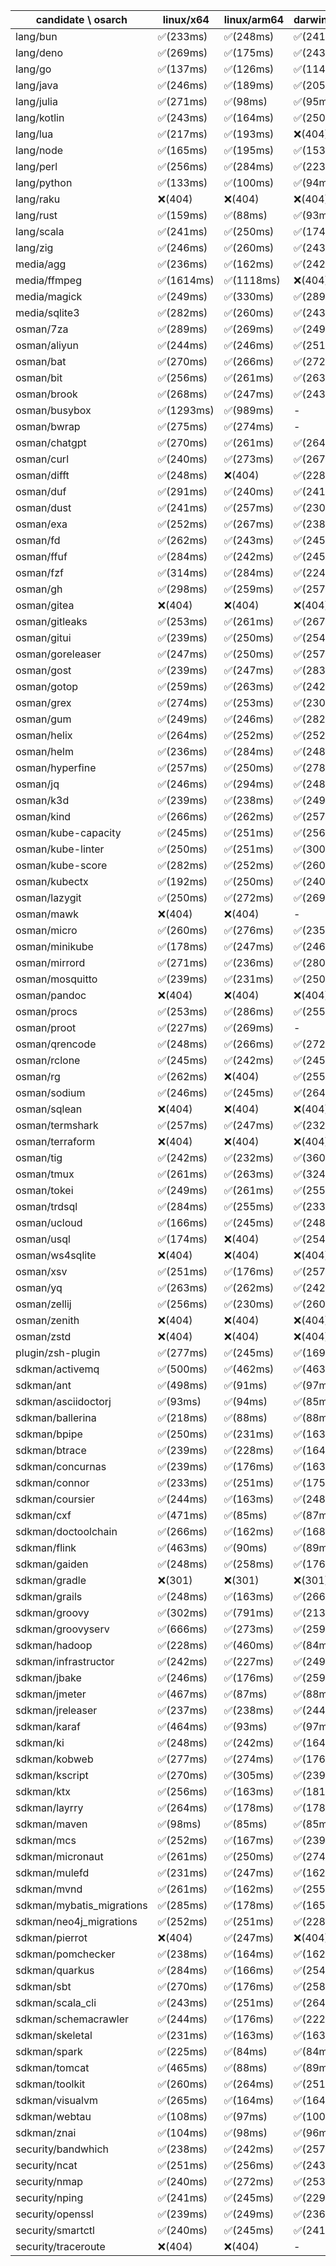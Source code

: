 | candidate \ osarch | linux/x64 | linux/arm64 | darwin/x64 | darwin/arm64 | win/x64 |
| ------------------ | ----------- | ------------ | ---------- | --------- | ------- |
|lang/bun | ✅(233ms) | ✅(248ms) | ✅(241ms) | ✅(238ms) | ❌(404)|
|lang/deno | ✅(269ms) | ✅(175ms) | ✅(243ms) | ✅(267ms) | ✅(163ms) |
|lang/go | ✅(137ms) | ✅(126ms) | ✅(114ms) | ✅(134ms) | ✅(116ms) |
|lang/java | ✅(246ms) | ✅(189ms) | ✅(205ms) | ✅(280ms) | ✅(202ms) |
|lang/julia | ✅(271ms) | ✅(98ms) | ✅(95ms) | ✅(98ms) | ✅(97ms) |
|lang/kotlin | ✅(243ms) | ✅(164ms) | ✅(250ms) | ✅(165ms) | ✅(180ms) |
|lang/lua | ✅(217ms) | ✅(193ms) | ❌(404)| ❌(404)| ✅(179ms) |
|lang/node | ✅(165ms) | ✅(195ms) | ✅(153ms) | ✅(168ms) | ✅(163ms) |
|lang/perl | ✅(256ms) | ✅(284ms) | ✅(223ms) | ✅(163ms) | ❌(404)|
|lang/python | ✅(133ms) | ✅(100ms) | ✅(94ms) | ✅(106ms) | ✅(104ms) |
|lang/raku | ❌(404)| ❌(404)| ❌(404)| ❌(404)| ❌(404)|
|lang/rust | ✅(159ms) | ✅(88ms) | ✅(93ms) | ✅(96ms) | ✅(94ms) |
|lang/scala | ✅(241ms) | ✅(250ms) | ✅(174ms) | ✅(164ms) | ✅(252ms) |
|lang/zig | ✅(246ms) | ✅(260ms) | ✅(243ms) | ✅(248ms) | ✅(251ms) |
|media/agg | ✅(236ms) | ✅(162ms) | ✅(242ms) | ✅(245ms) | ✅(264ms) |
|media/ffmpeg | ✅(1614ms) | ✅(1118ms) | ❌(404)| ✅(1366ms) | ✅(1381ms) |
|media/magick | ✅(249ms) | ✅(330ms) | ✅(289ms) | ✅(264ms) | ❌(404)|
|media/sqlite3 | ✅(282ms) | ✅(260ms) | ✅(243ms) | ✅(267ms) | ✅(298ms) |
|osman/7za | ✅(289ms) | ✅(269ms) | ✅(249ms) | ✅(258ms) | ✅(245ms) |
|osman/aliyun | ✅(244ms) | ✅(246ms) | ✅(251ms) | ✅(251ms) | ✅(241ms) |
|osman/bat | ✅(270ms) | ✅(266ms) | ✅(272ms) | ✅(256ms) | ✅(269ms) |
|osman/bit | ✅(256ms) | ✅(261ms) | ✅(263ms) | ✅(282ms) | ✅(238ms) |
|osman/brook | ✅(268ms) | ✅(247ms) | ✅(243ms) | ✅(245ms) | ✅(250ms) |
|osman/busybox | ✅(1293ms) | ✅(989ms) | - | - | ✅(1224ms) |
|osman/bwrap | ✅(275ms) | ✅(274ms) | - | - | - |
|osman/chatgpt | ✅(270ms) | ✅(261ms) | ✅(264ms) | ✅(271ms) | ✅(266ms) |
|osman/curl | ✅(240ms) | ✅(273ms) | ✅(267ms) | ✅(266ms) | ✅(249ms) |
|osman/difft | ✅(248ms) | ❌(404)| ✅(228ms) | ✅(243ms) | ✅(255ms) |
|osman/duf | ✅(291ms) | ✅(240ms) | ✅(241ms) | ✅(278ms) | ✅(277ms) |
|osman/dust | ✅(241ms) | ✅(257ms) | ✅(230ms) | ✅(275ms) | ✅(259ms) |
|osman/exa | ✅(252ms) | ✅(267ms) | ✅(238ms) | ✅(284ms) | ✅(233ms) |
|osman/fd | ✅(262ms) | ✅(243ms) | ✅(245ms) | ✅(264ms) | ✅(253ms) |
|osman/ffuf | ✅(284ms) | ✅(242ms) | ✅(245ms) | ✅(243ms) | ✅(261ms) |
|osman/fzf | ✅(314ms) | ✅(284ms) | ✅(224ms) | ✅(265ms) | ✅(256ms) |
|osman/gh | ✅(298ms) | ✅(259ms) | ✅(257ms) | ✅(268ms) | ✅(242ms) |
|osman/gitea | ❌(404)| ❌(404)| ❌(404)| ❌(404)| ❌(404)|
|osman/gitleaks | ✅(253ms) | ✅(261ms) | ✅(267ms) | ✅(254ms) | ✅(259ms) |
|osman/gitui | ✅(239ms) | ✅(250ms) | ✅(254ms) | ✅(254ms) | ✅(254ms) |
|osman/goreleaser | ✅(247ms) | ✅(250ms) | ✅(257ms) | ✅(267ms) | ✅(248ms) |
|osman/gost | ✅(239ms) | ✅(247ms) | ✅(283ms) | ✅(238ms) | ✅(257ms) |
|osman/gotop | ✅(259ms) | ✅(263ms) | ✅(242ms) | ✅(249ms) | ✅(245ms) |
|osman/grex | ✅(274ms) | ✅(253ms) | ✅(230ms) | ✅(241ms) | ✅(280ms) |
|osman/gum | ✅(249ms) | ✅(246ms) | ✅(282ms) | ✅(238ms) | ✅(250ms) |
|osman/helix | ✅(264ms) | ✅(252ms) | ✅(252ms) | ✅(256ms) | ✅(275ms) |
|osman/helm | ✅(236ms) | ✅(284ms) | ✅(248ms) | ✅(177ms) | ✅(232ms) |
|osman/hyperfine | ✅(257ms) | ✅(250ms) | ✅(278ms) | ✅(250ms) | ✅(238ms) |
|osman/jq | ✅(246ms) | ✅(294ms) | ✅(248ms) | ✅(270ms) | ✅(239ms) |
|osman/k3d | ✅(239ms) | ✅(238ms) | ✅(249ms) | ✅(272ms) | ✅(229ms) |
|osman/kind | ✅(266ms) | ✅(262ms) | ✅(257ms) | ✅(266ms) | ✅(235ms) |
|osman/kube-capacity | ✅(245ms) | ✅(251ms) | ✅(256ms) | ✅(243ms) | ✅(246ms) |
|osman/kube-linter | ✅(250ms) | ✅(251ms) | ✅(300ms) | ✅(259ms) | ✅(240ms) |
|osman/kube-score | ✅(282ms) | ✅(252ms) | ✅(260ms) | ✅(232ms) | ✅(254ms) |
|osman/kubectx | ✅(192ms) | ✅(250ms) | ✅(240ms) | ✅(248ms) | ✅(229ms) |
|osman/lazygit | ✅(250ms) | ✅(272ms) | ✅(269ms) | ✅(242ms) | ✅(260ms) |
|osman/mawk | ❌(404)| ❌(404)| - | - | ❌(404)|
|osman/micro | ✅(260ms) | ✅(276ms) | ✅(235ms) | ✅(434ms) | ✅(243ms) |
|osman/minikube | ✅(178ms) | ✅(247ms) | ✅(246ms) | ✅(243ms) | ✅(258ms) |
|osman/mirrord | ✅(271ms) | ✅(236ms) | ✅(280ms) | ✅(255ms) | - |
|osman/mosquitto | ✅(239ms) | ✅(231ms) | ✅(250ms) | ✅(250ms) | ✅(239ms) |
|osman/pandoc | ❌(404)| ❌(404)| ❌(404)| ❌(404)| ❌(404)|
|osman/procs | ✅(253ms) | ✅(286ms) | ✅(255ms) | ✅(239ms) | ✅(260ms) |
|osman/proot | ✅(227ms) | ✅(269ms) | - | - | - |
|osman/qrencode | ✅(248ms) | ✅(266ms) | ✅(272ms) | ✅(245ms) | ✅(263ms) |
|osman/rclone | ✅(245ms) | ✅(242ms) | ✅(245ms) | ✅(240ms) | ✅(249ms) |
|osman/rg | ✅(262ms) | ❌(404)| ✅(255ms) | ❌(404)| ✅(244ms) |
|osman/sodium | ✅(246ms) | ✅(245ms) | ✅(264ms) | ✅(247ms) | ✅(291ms) |
|osman/sqlean | ❌(404)| ❌(404)| ❌(404)| ❌(404)| ❌(404)|
|osman/termshark | ✅(257ms) | ✅(247ms) | ✅(232ms) | ✅(233ms) | ✅(241ms) |
|osman/terraform | ❌(404)| ❌(404)| ❌(404)| ❌(404)| ❌(404)|
|osman/tig | ✅(242ms) | ✅(232ms) | ✅(360ms) | ✅(254ms) | ❌(404)|
|osman/tmux | ✅(261ms) | ✅(263ms) | ✅(324ms) | ✅(326ms) | ✅(258ms) |
|osman/tokei | ✅(249ms) | ✅(261ms) | ✅(255ms) | ✅(261ms) | ✅(232ms) |
|osman/trdsql | ✅(284ms) | ✅(255ms) | ✅(233ms) | ✅(272ms) | ✅(267ms) |
|osman/ucloud | ✅(166ms) | ✅(245ms) | ✅(248ms) | ✅(249ms) | ✅(250ms) |
|osman/usql | ✅(174ms) | ❌(404)| ✅(254ms) | ✅(262ms) | ✅(256ms) |
|osman/ws4sqlite | ❌(404)| ❌(404)| ❌(404)| ❌(404)| ❌(404)|
|osman/xsv | ✅(251ms) | ✅(176ms) | ✅(257ms) | ✅(167ms) | ✅(259ms) |
|osman/yq | ✅(263ms) | ✅(262ms) | ✅(242ms) | ✅(238ms) | ✅(238ms) |
|osman/zellij | ✅(256ms) | ✅(230ms) | ✅(260ms) | ✅(250ms) | - |
|osman/zenith | ❌(404)| ❌(404)| ❌(404)| ❌(404)| - |
|osman/zstd | ❌(404)| ❌(404)| ❌(404)| ❌(404)| ❌(404)|
|plugin/zsh-plugin | ✅(277ms) | ✅(245ms) | ✅(169ms) | ✅(162ms) | ✅(164ms) |
|sdkman/activemq | ✅(500ms) | ✅(462ms) | ✅(463ms) | ✅(469ms) | ✅(675ms) |
|sdkman/ant | ✅(498ms) | ✅(91ms) | ✅(97ms) | ✅(89ms) | ✅(88ms) |
|sdkman/asciidoctorj | ✅(93ms) | ✅(94ms) | ✅(85ms) | ✅(91ms) | ✅(92ms) |
|sdkman/ballerina | ✅(218ms) | ✅(88ms) | ✅(88ms) | ✅(92ms) | ✅(90ms) |
|sdkman/bpipe | ✅(250ms) | ✅(231ms) | ✅(163ms) | ✅(178ms) | ✅(164ms) |
|sdkman/btrace | ✅(239ms) | ✅(228ms) | ✅(164ms) | ✅(167ms) | ✅(183ms) |
|sdkman/concurnas | ✅(239ms) | ✅(176ms) | ✅(163ms) | ✅(189ms) | ✅(165ms) |
|sdkman/connor | ✅(233ms) | ✅(251ms) | ✅(175ms) | ✅(165ms) | ✅(271ms) |
|sdkman/coursier | ✅(244ms) | ✅(163ms) | ✅(248ms) | ✅(234ms) | ✅(274ms) |
|sdkman/cxf | ✅(471ms) | ✅(85ms) | ✅(87ms) | ✅(94ms) | ✅(214ms) |
|sdkman/doctoolchain | ✅(266ms) | ✅(162ms) | ✅(168ms) | ✅(165ms) | ✅(164ms) |
|sdkman/flink | ✅(463ms) | ✅(90ms) | ✅(89ms) | ✅(85ms) | ✅(86ms) |
|sdkman/gaiden | ✅(248ms) | ✅(258ms) | ✅(176ms) | ✅(163ms) | ✅(189ms) |
|sdkman/gradle | ❌(301)| ❌(301)| ❌(301)| ❌(301)| ❌(301)|
|sdkman/grails | ✅(248ms) | ✅(163ms) | ✅(266ms) | ✅(183ms) | ✅(163ms) |
|sdkman/groovy | ✅(302ms) | ✅(791ms) | ✅(213ms) | ✅(235ms) | ✅(472ms) |
|sdkman/groovyserv | ✅(666ms) | ✅(273ms) | ✅(259ms) | ✅(266ms) | ✅(324ms) |
|sdkman/hadoop | ✅(228ms) | ✅(460ms) | ✅(84ms) | ✅(92ms) | ✅(84ms) |
|sdkman/infrastructor | ✅(242ms) | ✅(227ms) | ✅(249ms) | ✅(164ms) | ✅(177ms) |
|sdkman/jbake | ✅(246ms) | ✅(176ms) | ✅(259ms) | ✅(190ms) | ✅(167ms) |
|sdkman/jmeter | ✅(467ms) | ✅(87ms) | ✅(88ms) | ✅(84ms) | ✅(90ms) |
|sdkman/jreleaser | ✅(237ms) | ✅(238ms) | ✅(244ms) | ✅(239ms) | ✅(251ms) |
|sdkman/karaf | ✅(464ms) | ✅(93ms) | ✅(97ms) | ✅(85ms) | ✅(91ms) |
|sdkman/ki | ✅(248ms) | ✅(242ms) | ✅(164ms) | ✅(162ms) | ✅(165ms) |
|sdkman/kobweb | ✅(277ms) | ✅(274ms) | ✅(176ms) | ✅(181ms) | ✅(164ms) |
|sdkman/kscript | ✅(270ms) | ✅(305ms) | ✅(239ms) | ✅(163ms) | ✅(178ms) |
|sdkman/ktx | ✅(256ms) | ✅(163ms) | ✅(181ms) | ✅(175ms) | ✅(162ms) |
|sdkman/layrry | ✅(264ms) | ✅(178ms) | ✅(178ms) | ✅(176ms) | ✅(176ms) |
|sdkman/maven | ✅(98ms) | ✅(85ms) | ✅(85ms) | ✅(93ms) | ✅(85ms) |
|sdkman/mcs | ✅(252ms) | ✅(167ms) | ✅(239ms) | ✅(269ms) | ✅(238ms) |
|sdkman/micronaut | ✅(261ms) | ✅(250ms) | ✅(274ms) | ✅(232ms) | ✅(279ms) |
|sdkman/mulefd | ✅(231ms) | ✅(247ms) | ✅(162ms) | ✅(167ms) | ✅(175ms) |
|sdkman/mvnd | ✅(261ms) | ✅(162ms) | ✅(255ms) | ✅(270ms) | ✅(250ms) |
|sdkman/mybatis_migrations | ✅(285ms) | ✅(178ms) | ✅(165ms) | ✅(251ms) | ✅(162ms) |
|sdkman/neo4j_migrations | ✅(252ms) | ✅(251ms) | ✅(228ms) | ✅(246ms) | ✅(242ms) |
|sdkman/pierrot | ❌(404)| ✅(247ms) | ❌(404)| ✅(256ms) | ❌(404)|
|sdkman/pomchecker | ✅(238ms) | ✅(164ms) | ✅(162ms) | ✅(177ms) | ✅(180ms) |
|sdkman/quarkus | ✅(284ms) | ✅(166ms) | ✅(254ms) | ✅(166ms) | ✅(175ms) |
|sdkman/sbt | ✅(270ms) | ✅(176ms) | ✅(258ms) | ✅(162ms) | ✅(175ms) |
|sdkman/scala_cli | ✅(243ms) | ✅(251ms) | ✅(264ms) | ✅(246ms) | ✅(276ms) |
|sdkman/schemacrawler | ✅(244ms) | ✅(176ms) | ✅(222ms) | ✅(190ms) | ✅(162ms) |
|sdkman/skeletal | ✅(231ms) | ✅(163ms) | ✅(163ms) | ✅(181ms) | ✅(180ms) |
|sdkman/spark | ✅(225ms) | ✅(84ms) | ✅(84ms) | ✅(92ms) | ✅(84ms) |
|sdkman/tomcat | ✅(465ms) | ✅(88ms) | ✅(89ms) | ✅(85ms) | ✅(84ms) |
|sdkman/toolkit | ✅(260ms) | ✅(264ms) | ✅(251ms) | ✅(165ms) | ✅(248ms) |
|sdkman/visualvm | ✅(265ms) | ✅(164ms) | ✅(164ms) | ✅(173ms) | ✅(178ms) |
|sdkman/webtau | ✅(108ms) | ✅(97ms) | ✅(100ms) | ✅(98ms) | ✅(96ms) |
|sdkman/znai | ✅(104ms) | ✅(98ms) | ✅(96ms) | ✅(90ms) | ✅(91ms) |
|security/bandwhich | ✅(238ms) | ✅(242ms) | ✅(257ms) | ✅(270ms) | ❌(404)|
|security/ncat | ✅(251ms) | ✅(256ms) | ✅(243ms) | ✅(247ms) | - |
|security/nmap | ✅(240ms) | ✅(272ms) | ✅(253ms) | ✅(253ms) | - |
|security/nping | ✅(241ms) | ✅(245ms) | ✅(229ms) | ✅(232ms) | - |
|security/openssl | ✅(239ms) | ✅(249ms) | ✅(236ms) | ✅(271ms) | ✅(468ms) |
|security/smartctl | ✅(240ms) | ✅(245ms) | ✅(241ms) | ✅(251ms) | ✅(244ms) |
|security/traceroute | ❌(404)| ❌(404)| - | - | - |
